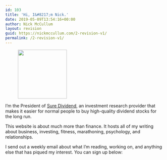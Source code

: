 ```yaml
---
id: 103
title: 'Hi, I&#8217;m Nick.'
date: 2019-05-09T13:54:16+00:00
author: Nick McCullum
layout: revision
guid: https://nickmccullum.com/2-revision-v1/
permalink: /2-revision-v1/
---
```

<div class="wp-block-image">
  <figure class="alignright is-resized"><img src="https://nickmccullum.com/wp-content/uploads/2019/03/0Y2A0586-2-1-1024x1024.jpg" alt="" class="wp-image-12" width="155" height="155" srcset="https://nickmccullum.com/wp-content/uploads/2019/03/0Y2A0586-2-1-1024x1024.jpg 1024w, https://nickmccullum.com/wp-content/uploads/2019/03/0Y2A0586-2-1-150x150.jpg 150w, https://nickmccullum.com/wp-content/uploads/2019/03/0Y2A0586-2-1-300x300.jpg 300w, https://nickmccullum.com/wp-content/uploads/2019/03/0Y2A0586-2-1-768x768.jpg 768w, https://nickmccullum.com/wp-content/uploads/2019/03/0Y2A0586-2-1-500x500.jpg 500w, https://nickmccullum.com/wp-content/uploads/2019/03/0Y2A0586-2-1-1200x1200.jpg 1200w, https://nickmccullum.com/wp-content/uploads/2019/03/0Y2A0586-2-1-400x400.jpg 400w, https://nickmccullum.com/wp-content/uploads/2019/03/0Y2A0586-2-1-800x800.jpg 800w, https://nickmccullum.com/wp-content/uploads/2019/03/0Y2A0586-2-1-200x200.jpg 200w, https://nickmccullum.com/wp-content/uploads/2019/03/0Y2A0586-2-1-57x57.jpg 57w, https://nickmccullum.com/wp-content/uploads/2019/03/0Y2A0586-2-1-72x72.jpg 72w, https://nickmccullum.com/wp-content/uploads/2019/03/0Y2A0586-2-1-114x114.jpg 114w, https://nickmccullum.com/wp-content/uploads/2019/03/0Y2A0586-2-1-144x144.jpg 144w" sizes="(max-width: 155px) 100vw, 155px" /></figure>
</div>

I&#8217;m the President of [Sure Dividend](http://www.suredividend.com/), an investment research provider that makes it easier for normal people to buy high-quality dividend stocks for the long run.

This website is about much more than finance. It hosts all of my writing about business, investing, fitness, marathoning, psychology, and relationships. 

I send out a weekly email about what I&#8217;m reading, working on, and anything else that has piqued my interest. You can sign up below:

<!-- Begin Mailchimp Signup Form -->

<link href="//cdn-images.mailchimp.com/embedcode/horizontal-slim-10_7.css" rel="stylesheet" type="text/css" />


<div id="mc_embed_signup">
</div>

<!--End mc_embed_signup-->